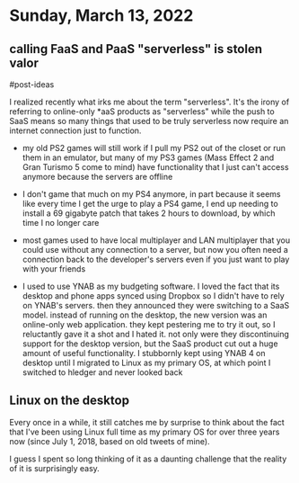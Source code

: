 # Sunday, March 13, 2022

## calling FaaS and PaaS "serverless" is stolen valor

#post-ideas

I realized recently what irks me about the term "serverless". It's the irony of
referring to online-only *aaS products as "serverless" while the push to SaaS
means so many things that used to be truly serverless now require an internet
connection just to function.

- my old PS2 games will still work if I pull my PS2 out of the closet or run
  them in an emulator, but many of my PS3 games (Mass Effect 2 and Gran Turismo
  5 come to mind) have functionality that I just can't access anymore because
  the servers are offline

- I don't game that much on my PS4 anymore, in part because it seems like every
  time I get the urge to play a PS4 game, I end up needing to install a 69
  gigabyte patch that takes 2 hours to download, by which time I no longer care

- most games used to have local multiplayer and LAN multiplayer that you could
  use without any connection to a server, but now you often need a connection
  back to the developer's servers even if you just want to play with your
  friends

- I used to use YNAB as my budgeting software. I loved the fact that its desktop
  and phone apps synced using Dropbox so I didn't have to rely on YNAB's
  servers. then they announced they were switching to a SaaS model. instead of
  running on the desktop, the new version was an online-only web application.
  they kept pestering me to try it out, so I reluctantly gave it a shot and I
  hated it. not only were they discontinuing support for the desktop version,
  but the SaaS product cut out a huge amount of useful functionality. I
  stubbornly kept using YNAB 4 on desktop until I migrated to Linux as my
  primary OS, at which point I switched to hledger and never looked back

## Linux on the desktop

Every once in a while, it still catches me by surprise to think about the fact
that I've been using Linux full time as my primary OS for over three years now
(since July 1, 2018, based on old tweets of mine).

I guess I spent so long thinking of it as a daunting challenge that the reality
of it is surprisingly easy.
